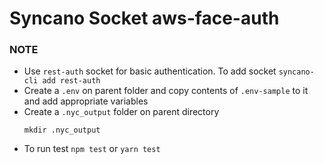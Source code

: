 # Syncano Socket aws-face-auth

### NOTE
* Use `rest-auth` socket for basic authentication. To add socket `syncano-cli add rest-auth`
* Create a `.env` on parent folder and copy contents of `.env-sample` to it and add appropriate variables 
* Create a `.nyc_output` folder on parent directory
    ```
    mkdir .nyc_output
    ```
* To run test
    `npm test` or `yarn test`


